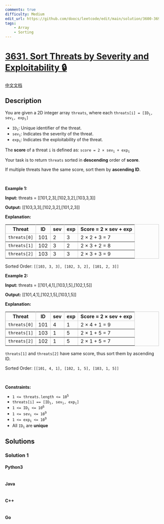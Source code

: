 ```yaml
---
comments: true
difficulty: Medium
edit_url: https://github.com/doocs/leetcode/edit/main/solution/3600-3699/3631.Sort%20Threats%20by%20Severity%20and%20Exploitability/README_EN.md
tags:
    - Array
    - Sorting
---
```


<!-- problem:start -->

# [3631. Sort Threats by Severity and Exploitability 🔒](https://leetcode.com/problems/sort-threats-by-severity-and-exploitability)

[中文文档](/solution/3600-3699/3631.Sort%20Threats%20by%20Severity%20and%20Exploitability/README.md)

## Description

<!-- description:start -->

<p>You are given a 2D integer array <code>threats</code>, where each <code>threats[i] = [ID<sub>i</sub>, sev<sub>i</sub>​, exp<sub>i</sub>]</code></p>

<ul>
	<li><code>ID<sub>i</sub></code>: Unique identifier of the threat.</li>
	<li><code>sev<sub>i</sub></code>: Indicates the severity of the threat.</li>
	<li><code>exp<sub>i</sub></code>: Indicates the exploitability of the threat.</li>
</ul>

<p>The<strong> score</strong> of a threat <code>i</code> is defined as: <code>score = 2 &times; sev<sub>i</sub> + exp<sub>i</sub></code></p>

<p>Your task is to return <code>threats</code> sorted in <strong>descending</strong> order of <strong>score</strong>.</p>

<p>If multiple threats have the same score, sort them by <strong>ascending ID</strong>​​​​​​​.</p>

<p>&nbsp;</p>
<p><strong class="example">Example 1:</strong></p>

<div class="example-block">
<p><strong>Input:</strong> <span class="example-io">threats = [[101,2,3],[102,3,2],[103,3,3]]</span></p>

<p><strong>Output:</strong> <span class="example-io">[[103,3,3],[102,3,2],[101,2,3]]</span></p>

<p><strong>Explanation:</strong></p>

<table border="1" bordercolor="#ccc" cellpadding="5" cellspacing="0" style="border-collapse:collapse;">
	<thead>
		<tr>
			<th>Threat</th>
			<th>ID</th>
			<th>sev</th>
			<th>exp</th>
			<th>Score = 2 &times; sev + exp</th>
		</tr>
	</thead>
	<tbody>
		<tr>
			<td><code>threats[0]</code></td>
			<td>101</td>
			<td>2</td>
			<td>3</td>
			<td>2 &times; 2 + 3 = 7</td>
		</tr>
		<tr>
			<td><code>threats[1]</code></td>
			<td>102</td>
			<td>3</td>
			<td>2</td>
			<td>2 &times; 3 + 2 = 8</td>
		</tr>
		<tr>
			<td><code>threats[2]</code></td>
			<td>103</td>
			<td>3</td>
			<td>3</td>
			<td>2 &times; 3 + 3 = 9</td>
		</tr>
	</tbody>
</table>

<p>Sorted Order: <code>[[103, 3, 3], [102, 3, 2], [101, 2, 3]]</code></p>
</div>

<p><strong class="example">Example 2:</strong></p>

<div class="example-block">
<p><strong>Input:</strong> <span class="example-io">threats = [[101,4,1],[103,1,5],[102,1,5]]</span></p>

<p><strong>Output:</strong> <span class="example-io">[[101,4,1],[102,1,5],[103,1,5]]</span></p>

<p><strong>Explanation:​​​​​​​</strong></p>

<table border="1" bordercolor="#ccc" cellpadding="5" cellspacing="0" style="border-collapse:collapse;">
	<thead>
		<tr>
			<th>Threat</th>
			<th>ID</th>
			<th>sev</th>
			<th>exp</th>
			<th>Score = 2 &times; sev + exp</th>
		</tr>
	</thead>
	<tbody>
		<tr>
			<td><code>threats[0]</code></td>
			<td>101</td>
			<td>4</td>
			<td>1</td>
			<td>2 &times; 4 + 1 = 9</td>
		</tr>
		<tr>
			<td><code>threats[1]</code></td>
			<td>103</td>
			<td>1</td>
			<td>5</td>
			<td>2 &times; 1 + 5 = 7</td>
		</tr>
		<tr>
			<td><code>threats[2]</code></td>
			<td>102</td>
			<td>1</td>
			<td>5</td>
			<td>2 &times; 1 + 5 = 7</td>
		</tr>
	</tbody>
</table>

<p><code>threats[1]</code> and <code>threats[2]</code> have same score, thus sort them by ascending ID.</p>

<p>Sorted Order: <code>[[101, 4, 1], [102, 1, 5], [103, 1, 5]]</code></p>
</div>

<p>&nbsp;</p>
<p><strong>Constraints:</strong></p>

<ul>
	<li><code>1 &lt;= threats.length &lt;= 10<sup>5</sup></code></li>
	<li><code>threats[i] == [ID<sub>i</sub>, sev<sub>i</sub>, exp<sub>i</sub>]</code></li>
	<li><code>1 &lt;= ID<sub>i</sub> &lt;= 10<sup>6</sup></code></li>
	<li><code>1 &lt;= sev<sub>i</sub> &lt;= 10<sup>9</sup></code></li>
	<li><code>1 &lt;= exp<sub>i</sub> &lt;= 10<sup>9</sup></code></li>
	<li>All <code>ID<sub>i</sub></code> are <strong>unique</strong></li>
</ul>

<!-- description:end -->

## Solutions

<!-- solution:start -->

### Solution 1

<!-- tabs:start -->

#### Python3

```python

```

#### Java

```java

```

#### C++

```cpp

```

#### Go

```go

```

<!-- tabs:end -->

<!-- solution:end -->

<!-- problem:end -->
